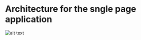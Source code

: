 # Architecture for the sngle page application

![alt text](https://www.dropbox.com/s/dgfljiz3236h1yj/user-browser-spa.png?dl=1 "Single page application - Movies")
